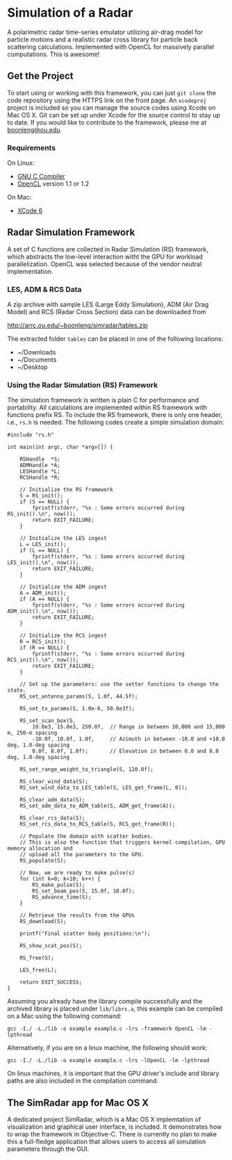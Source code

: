 Simulation of a Radar
=====================

A polarimetric radar time-series emulator utilizing air-drag model for particle motions and a realistic radar cross library for particle back scattering calculations. Implemented with OpenCL for massively parallel computations. This is awesome!


Get the Project
---------------

To start using or working with this framework, you can just `git clone` the code repository using the HTTPS link on the front page. An `xcodeproj` project is included so you can manage the source codes using Xcode on Mac OS X. Git can be set up under Xcode for the source control to stay up to date. If you would like to contribute to the framework, please me at <boonleng@ou.edu>.

### Requirements ###

On Linux:

* [GNU C Compiler](http://gcc.gnu.org)
* [OpenCL] version 1.1 or 1.2

On Mac:
* [XCode 6]

[OpenCL]: https://www.khronos.org/opencl
[XCode 6]: https://developer.apple.com/xcode


Radar Simulation Framework
--------------------------

A set of C functions are collected in Radar Simulation (RS) framework, which abstracts the low-level interaction witht the GPU for workload parallelization. OpenCL was selected because of the vendor neutral implementation.

### LES, ADM & RCS Data ###

A zip archive with sample LES (Large Eddy Simulation), ADM (Air Drag Model) and RCS (Radar Cross Section) data can be downloaded from

http://arrc.ou.edu/~boonleng/simradar/tables.zip

The extracted folder `tables` can be placed in one of the following locations:

- ~/Downloads
- ~/Documents
- ~/Desktop

### Using the Radar Simulation (RS) Framework ###

The simulation framework is written is plain C for performance and portability. All calculations are implemented within RS framework with functions prefix RS. To include the RS framework, there is only one header, i.e., `rs.h` is needed. The following codes create a simple simulation domain:

    #include "rs.h"

    int main(int argc, char *argv[]) {

        RSHandle  *S;
        ADMHandle *A;
        LESHandle *L;
        RCSHandle *R;

        // Initialize the RS framework
        S = RS_init();
        if (S == NULL) {
            fprintf(stderr, "%s : Some errors occurred during RS_init().\n", now());
            return EXIT_FAILURE;
        }

        // Initialize the LES ingest
        L = LES_init();
        if (L == NULL) {
            fprintf(stderr, "%s : Some errors occurred during LES_init().\n", now());
            return EXIT_FAILURE;
        }

        // Initialize the ADM ingest
        A = ADM_init();
        if (A == NULL) {
            fprintf(stderr, "%s : Some errors occurred during ADM_init().\n", now());
            return EXIT_FAILURE;
        }

        // Initialize the RCS ingest
        R = RCS_init();
        if (R == NULL) {
            fprintf(stderr, "%s : Some errors occurred during RCS_init().\n", now());
            return EXIT_FAILURE;
        }

        // Set up the parameters: use the setter functions to change the state.
        RS_set_antenna_params(S, 1.0f, 44.5f);

        RS_set_tx_params(S, 1.0e-6, 50.0e3f);

        RS_set_scan_box(S,
            10.0e3, 15.0e3, 250.0f,  // Range in between 10,000 and 15,000 m, 250-m spacing
            -10.0f, 10.0f, 1.0f,     // Azimuth in between -10.0 and +10.0 deg, 1.0-deg spacing
            0.0f, 8.0f, 1.0f);       // Elevation in between 0.0 and 8.0 deg, 1.0-deg spacing

        RS_set_range_weight_to_triangle(S, 120.0f);

        RS_clear_wind_data(S);
        RS_set_wind_data_to_LES_table(S, LES_get_frame(L, 0));

        RS_clear_adm_data(S);
        RS_set_adm_data_to_ADM_table(S, ADM_get_frame(A));

        RS_clear_rcs_data(S);
        RS_set_rcs_data_to_RCS_table(S, RCS_get_frame(R));

        // Populate the domain with scatter bodies.
        // This is also the function that triggers kernel compilation, GPU memory allocation and
        // upload all the parameters to the GPU.
        RS_populate(S);

        // Now, we are ready to make pulse(s)
        for (int k=0; k<10; k++) {
            RS_make_pulse(S);
            RS_set_beam_pos(S, 15.0f, 10.0f);
            RS_advance_time(S);
        }

        // Retrieve the results from the GPUs
        RS_download(S);

        printf("Final scatter body positions:\n");

        RS_show_scat_pos(S);

        RS_free(S);

        LES_free(L);

        return EXIT_SUCCESS;
    }

Assuming you already have the library compile successfully and the archived library is placed under `lib/librs.a`, this example can be compiled on a Mac using the following command:

    gcc -I./ -L./lib -o example example.c -lrs -framework OpenCL -lm -lpthread

Alternatively, if you are on a linux machine, the following should work:

    gcc -I./ -L./lib -o example example.c -lrs -lOpenCL -lm -lpthread

On linux machines, it is important that the GPU driver's include and library paths are also included in the compilation command.


The SimRadar app for Mac OS X
-----------------------------

A dedicated project SimRadar, which is a Mac OS X implemtation of visualization and graphical user interface, is included. It demonstrates how to wrap the framework in Objective-C. There is currently no plan to make this a full-fledge application that allows users to access all simulation parameters through the GUI.
